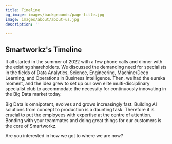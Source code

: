```yaml
---
title: Timeline
bg_image: images/backgrounds/page-title.jpg
image: images/about/about-us.jpg
description: ''

---
```

## Smartworkz's Timeline

It all started in the summer of 2022 with a few phone calls and dinner with the existing shareholders. We discussed the demanding need for specialists in the fields of Data Analytics, Science, Engineering, Machine/Deep Learning, and Operations in Business Intelligence. Then, we had the eureka moment, and the idea grew to set up our own elite multi-disciplinary specialist club to accommodate the necessity for continuously innovating in the Big Data market today. 

Big Data is omnipotent, evolves and grows increasingly fast. Building AI solutions from concept to production is a daunting task. Therefore it is crucial to put the employees with expertise at the centre of attention. Bonding with your teammates and doing great things for our customers is the core of Smartworkz. 

Are you interested in how we got to where we are now?